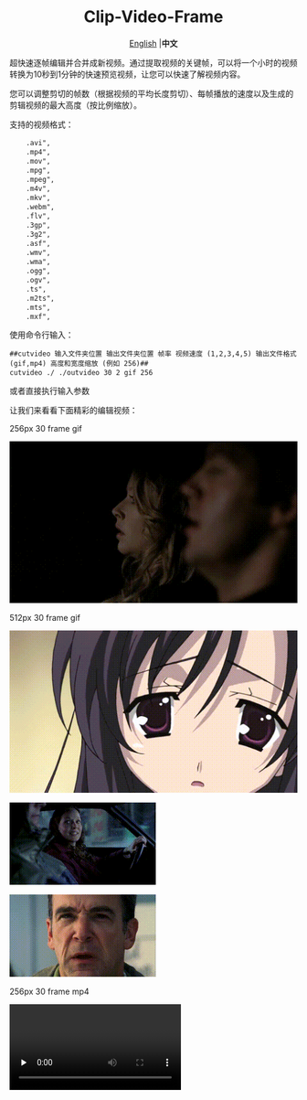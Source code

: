  <div align="center">

# Clip-Video-Frame

[English](README.md) |**中文** 

</div>

超快速逐帧编辑并合并成新视频。通过提取视频的关键帧，可以将一个小时的视频转换为10秒到1分钟的快速预览视频，让您可以快速了解视频内容。



您可以调整剪切的帧数（根据视频的平均长度剪切）、每帧播放的速度以及生成的剪辑视频的最大高度（按比例缩放）。

支持的视频格式：
```
	.avi",
	.mp4",
	.mov",
	.mpg",
	.mpeg",
	.m4v",
	.mkv",
	.webm",
	.flv",
	.3gp",
	.3g2",
	.asf",
	.wmv",
	.wma",
	.ogg",
	.ogv",
	.ts",
	.m2ts",
	.mts",
	.mxf",
```

使用命令行输入：
```
##cutvideo 输入文件夹位置 输出文件夹位置 帧率 视频速度 (1,2,3,4,5) 输出文件格式 (gif,mp4) 高度和宽度缩放 (例如 256)##
cutvideo ./ ./outvideo 30 2 gif 256
```
或者直接执行输入参数

 
让我们来看看下面精彩的编辑视频：

256px 30 frame  gif

![Description](https://github.com/newlxj/Clip-Video-Frame/blob/main/image/CriminalMindsSeason1720p_Criminal_Minds_S01E05_720p_WEB-DL_Dolby_Digital_5_1_h264_mkv_4346.gif?raw=true)

512px 30 frame  gif

![Description](https://github.com/newlxj/Clip-Video-Frame/blob/main/image/_rr_your_video_mp4_6739.gif?raw=true)

![Description](https://github.com/newlxj/Clip-Video-Frame/blob/main/image/CriminalMindsSeason1720p_Criminal_Minds_S01E01_720p_WEB-DL_Dolby_Digital_5_1_h264_mkv_2224.gif?raw=true)

![Description](https://github.com/newlxj/Clip-Video-Frame/blob/main/image/CriminalMindsSeason1720p_Criminal_Minds_S01E02_720p_WEB-DL_Dolby_Digital_5_1_h264_mkv_4816.gif?raw=true)


256px 30 frame  mp4
 
<video id="video" controls="" preload="none" poster="">
      <source id="mp4" src="https://github.com/newlxj/Clip-Video-Frame/blob/main/image/CriminalMindsSeason1720p_Criminal_Minds_S01E04_720p_WEB-DL_Dolby_Digital_5_1_h264_mkv_8374.mp4?raw=true" type="video/mp4">
</videos>


